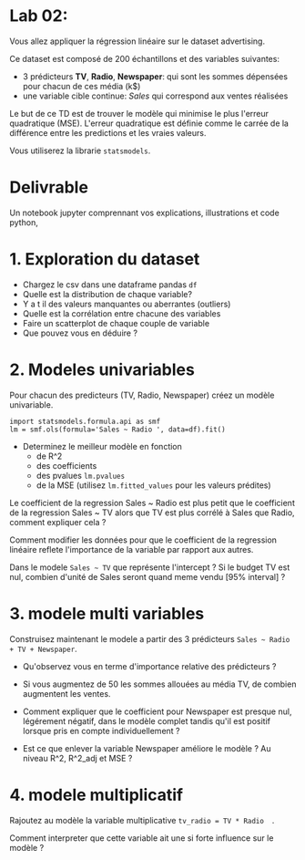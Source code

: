 # Lab 02:

Vous allez appliquer la régression linéaire sur le dataset advertising.

Ce dataset est composé de 200 échantillons et des variables suivantes:

* 3 prédicteurs **TV**, **Radio**, **Newspaper**: qui sont les sommes dépensées pour chacun de ces média (k$)
* une variable cible continue: *Sales* qui correspond aux ventes réalisées

Le but de ce TD est de trouver le modèle qui minimise le plus l'erreur quadratique (MSE). L'erreur quadratique est définie comme le carrée de la différence entre les predictions et les vraies valeurs.

Vous utiliserez la librarie ```statsmodels```.

# Delivrable

Un notebook jupyter comprennant vos explications, illustrations et code python,


# 1. Exploration du dataset

* Chargez le csv dans une dataframe pandas ```df```
* Quelle est la distribution de chaque variable?
* Y a t il des valeurs manquantes ou aberrantes (outliers)
* Quelle est la corrélation entre chacune des variables
* Faire un scatterplot de chaque couple de variable
* Que pouvez vous en déduire ?

# 2. Modeles univariables

Pour chacun des predicteurs (TV, Radio, Newspaper) créez un modèle univariable.

    import statsmodels.formula.api as smf
    lm = smf.ols(formula='Sales ~ Radio ', data=df).fit()

* Determinez le meilleur modèle en fonction
    * de R^2
    * des coefficients
    * des pvalues ```lm.pvalues```
    * de la MSE (utilisez ```lm.fitted_values``` pour les valeurs prédites)

Le coefficient de la regression Sales ~ Radio est plus petit que le coefficient de la regression Sales ~ TV alors que TV est plus corrélé à Sales que Radio, comment expliquer cela ?

Comment modifier les données pour que le coefficient de la regression linéaire reflete l'importance de la variable par rapport aux autres.

Dans le modele ```Sales ~ TV``` que représente l'intercept ?
Si le budget TV est nul, combien d'unité de Sales seront quand meme vendu [95% interval] ?

# 3. modele multi variables

Construisez maintenant le modele a partir des 3 prédicteurs ```Sales ~ Radio + TV + Newspaper```.

* Qu'observez vous en terme d'importance relative des prédicteurs ?
* Si vous augmentez de 50 les sommes allouées au média TV, de combien augmentent les ventes.

* Comment expliquer que le coefficient pour Newspaper est presque nul, légérement négatif, dans le modèle complet tandis qu'il est positif lorsque pris en compte individuellement ?

* Est ce que enlever la variable Newspaper améliore le modèle ? Au niveau R^2, R^2_adj et MSE ?

# 4. modele multiplicatif

Rajoutez au modèle la variable multiplicative ```tv_radio = TV * Radio  ```.

Comment interpreter que cette variable ait une si forte influence sur le modèle ?
